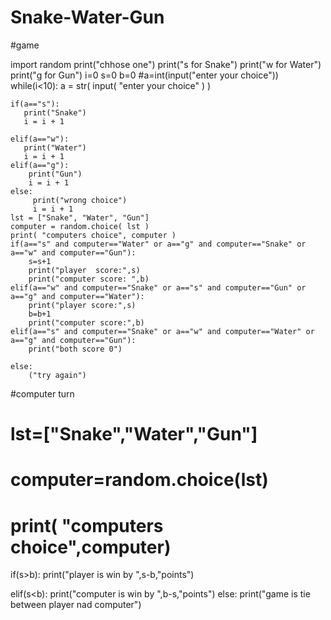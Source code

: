 # Snake-Water-Gun
#game

import random
print("chhose one")
print("s for Snake")
print("w for Water")
print("g for Gun")
i=0
s=0
b=0
#a=int(input("enter your choice"))
while(i<10):
    a = str( input( "enter your choice" ) )

    if(a=="s"):
       print("Snake")
       i = i + 1

    elif(a=="w"):
       print("Water")
       i = i + 1
    elif(a=="g"):
        print("Gun")
        i = i + 1
    else:
         print("wrong choice")
         i = i + 1
    lst = ["Snake", "Water", "Gun"]
    computer = random.choice( lst )
    print( "computers choice", computer )
    if(a=="s" and computer=="Water" or a=="g" and computer=="Snake" or a=="w" and computer=="Gun"):
        s=s+1
        print("player  score:",s)
        print("computer score: ",b)
    elif(a=="w" and computer=="Snake" or a=="s" and computer=="Gun" or a=="g" and computer=="Water"):
        print("player score:",s)
        b=b+1
        print("computer score:",b)
    elif(a=="s" and computer=="Snake" or a=="w" and computer=="Water" or a=="g" and computer=="Gun"):
        print("both score 0")

    else:
        ("try again")
#computer turn
# lst=["Snake","Water","Gun"]
# computer=random.choice(lst)
# print( "computers choice",computer)
if(s>b):
    print("player is win by ",s-b,"points")

elif(s<b):
    print("computer is win by ",b-s,"points")
else:
    print("game is tie between player nad computer")

